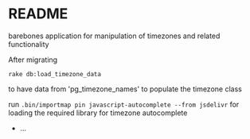 # README

barebones application for manipulation of timezones and related functionality

After migrating
```
rake db:load_timezone_data
```
to have data from 'pg_timezone_names' to populate the timezone class

run 
`.bin/importmap pin javascript-autocomplete --from jsdelivr`
for loading the required library for timezone autocomplete

* ...
